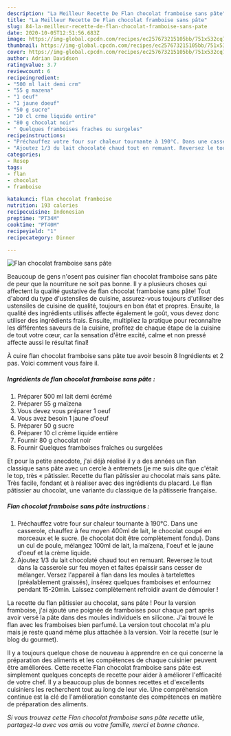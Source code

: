 ```yaml
---
description: "La Meilleur Recette De Flan chocolat framboise sans pâte"
title: "La Meilleur Recette De Flan chocolat framboise sans pâte"
slug: 84-la-meilleur-recette-de-flan-chocolat-framboise-sans-pate
date: 2020-10-05T12:51:56.683Z
image: https://img-global.cpcdn.com/recipes/ec257673215105bb/751x532cq70/flan-chocolat-framboise-sans-pate-photo-principale-de-la-recette.jpg
thumbnail: https://img-global.cpcdn.com/recipes/ec257673215105bb/751x532cq70/flan-chocolat-framboise-sans-pate-photo-principale-de-la-recette.jpg
cover: https://img-global.cpcdn.com/recipes/ec257673215105bb/751x532cq70/flan-chocolat-framboise-sans-pate-photo-principale-de-la-recette.jpg
author: Adrian Davidson
ratingvalue: 3.7
reviewcount: 6
recipeingredient:
- "500 ml lait demi crm"
- "55 g mazena"
- "1 oeuf"
- "1 jaune doeuf"
- "50 g sucre"
- "10 cl crme liquide entire"
- "80 g chocolat noir"
- " Quelques framboises fraches ou surgeles"
recipeinstructions:
- "Préchauffez votre four sur chaleur tournante à 190°C. Dans une casserole, chauffez à feu moyen 400ml de lait, le chocolat coupé en morceaux et le sucre. (le chocolat doit être complètement fondu). Dans un cul de poule, mélangez 100ml de lait, la maïzena, l&#39;oeuf et le jaune d&#39;oeuf et la crème liquide."
- "Ajoutez 1/3 du lait chocolaté chaud tout en remuant. Reversez le tout dans la casserole sur feu moyen et faites épaissir sans cesser de mélanger. Versez l&#39;appareil à flan dans les moules à tartelettes (préalablement graissés), insérez quelques framboises et enfournez pendant 15-20min. Laissez complètement refroidir avant de démouler !"
categories:
- Resep
tags:
- flan
- chocolat
- framboise

katakunci: flan chocolat framboise 
nutrition: 193 calories
recipecuisine: Indonesian
preptime: "PT34M"
cooktime: "PT40M"
recipeyield: "1"
recipecategory: Dinner

---
```



![Flan chocolat framboise sans pâte](https://img-global.cpcdn.com/recipes/ec257673215105bb/751x532cq70/flan-chocolat-framboise-sans-pate-photo-principale-de-la-recette.jpg)

Beaucoup de gens n'osent pas cuisiner flan chocolat framboise sans pâte de peur que la nourriture ne soit pas bonne. Il y a plusieurs choses qui affectent la qualité gustative de flan chocolat framboise sans pâte! Tout d'abord du type d'ustensiles de cuisine, assurez-vous toujours d'utiliser des ustensiles de cuisine de qualité, toujours en bon état et propres. Ensuite, la qualité des ingrédients utilisés affecte également le goût, vous devez donc utiliser des ingrédients frais. Ensuite, multipliez la pratique pour reconnaître les différentes saveurs de la cuisine, profitez de chaque étape de la cuisine de tout votre cœur, car la sensation d'être excité, calme et non pressé affecte aussi le résultat final!

<!--inarticleads1-->

À cuire flan chocolat framboise sans pâte tue avoir besoin 8 Ingrédients et 2 pas. Voici comment vous faire il.

##### Ingrédients de flan chocolat framboise sans pâte :

1. Préparer 500 ml lait demi écrémé
1. Préparer 55 g maïzena
1. Vous devez vous préparer 1 oeuf
1. Vous avez besoin 1 jaune d&#39;oeuf
1. Préparer 50 g sucre
1. Préparer 10 cl crème liquide entière
1. Fournir 80 g chocolat noir
1. Fournir  Quelques framboises fraîches ou surgelées


Et pour la petite anecdote, j&#39;ai déjà réalisé il y a des années un flan classique sans pâte avec un cercle à entremets (je me suis dite que c&#39;était le top, très « pâtissier. Recette du flan pâtissier au chocolat mais sans pâte. Très facile, fondant et à réaliser avec des ingrédients du placard. Le flan pâtissier au chocolat, une variante du classique de la pâtisserie française. 

<!--inarticleads2-->

##### Flan chocolat framboise sans pâte instructions :

1. Préchauffez votre four sur chaleur tournante à 190°C. Dans une casserole, chauffez à feu moyen 400ml de lait, le chocolat coupé en morceaux et le sucre. (le chocolat doit être complètement fondu). Dans un cul de poule, mélangez 100ml de lait, la maïzena, l&#39;oeuf et le jaune d&#39;oeuf et la crème liquide.
1. Ajoutez 1/3 du lait chocolaté chaud tout en remuant. Reversez le tout dans la casserole sur feu moyen et faites épaissir sans cesser de mélanger. Versez l&#39;appareil à flan dans les moules à tartelettes (préalablement graissés), insérez quelques framboises et enfournez pendant 15-20min. Laissez complètement refroidir avant de démouler !


La recette du flan pâtissier au chocolat, sans pâte ! Pour la version framboise, j&#39;ai ajouté une poignée de framboises pour chaque part après avoir versé la pâte dans des moules individuels en silicone. J&#39;ai trouvé le flan avec les framboises bien parfumé. La version tout chocolat m&#39;a plu mais je reste quand même plus attachée à la version. Voir la recette (sur le blog du gourmet). 

<!--inarticleads1-->

<p>
Il y a toujours quelque chose de nouveau à apprendre en ce qui concerne la préparation des aliments et les compétences de chaque cuisinier peuvent être améliorées. Cette recette Flan chocolat framboise sans pâte est simplement quelques concepts de recette pour aider à améliorer l'efficacité de votre chef. Il y a beaucoup plus de bonnes recettes et d'excellents cuisiniers les recherchent tout au long de leur vie. Une compréhension continue est la clé de l'amélioration constante des compétences en matière de préparation des aliments.
</p>

<p>
<i>Si vous trouvez cette Flan chocolat framboise sans pâte recette utile, partagez-la avec vos amis ou votre famille, merci et bonne chance.</i>
</p>
